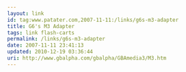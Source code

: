 ```yaml
---
layout: link
id: tag:www.patater.com,2007-11-11:/links/g6s-m3-adapter
title: G6's M3 Adapter
tags: link flash-carts
permalink: /links/g6s-m3-adapter
date: 2007-11-11 23:41:13
updated: 2010-12-19 03:36:44
uri: http://www.gbalpha.com/gbalpha/GBAmedia3/M3.htm
---
```

